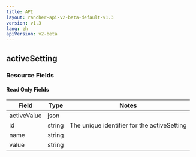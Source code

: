 ```yaml
---
title: API
layout: rancher-api-v2-beta-default-v1.3
version: v1.3
lang: zh
apiVersion: v2-beta
---
```


## activeSetting



### Resource Fields


#### Read Only Fields

Field | Type   | Notes
---|---|---
activeValue | json  | 
id | string  | The unique identifier for the activeSetting
name | string  | 
value | string  | 


<br>

